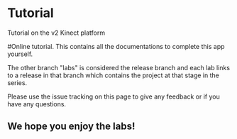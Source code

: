 # Tutorial
Tutorial on the v2 Kinect platform

#Online tutorial.
This contains all the documentations to complete this app yourself.

The other branch "labs" is considered the release branch and each lab links to a release in that branch which contains
the project at that stage in the series.

Please use the issue tracking on this page to give any feedback or if you have any questions.

## We hope you enjoy the labs!
